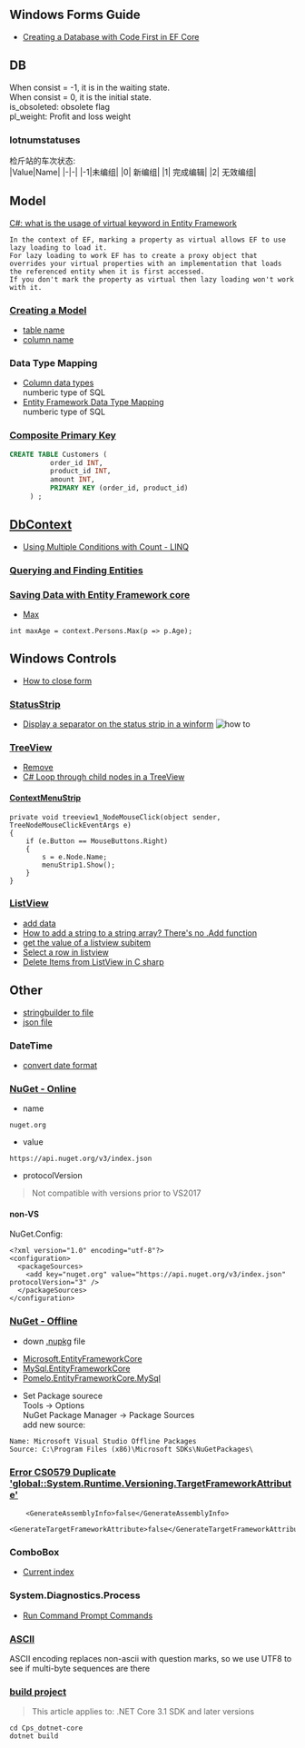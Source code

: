 Windows Forms Guide
----

- [Creating a Database with Code First in EF Core](https://dev.mysql.com/doc/connector-net/en/connector-net-entityframework-core-example.html)


## DB
When consist = -1, it is in the waiting state.    
When consist = 0, it is the initial state.    
is_obsoleted: obsolete flag    
pl_weight: Profit and loss weight

### lotnumstatuses
检斤站的车次状态:    
|Value|Name|
|-|-|
|-1|未编组|
|0| 新编组|
|1| 完成编辑|
|2| 无效编组|

## Model
[C#: what is the usage of virtual keyword in Entity Framework](https://social.msdn.microsoft.com/Forums/en-US/444cb716-59be-4b48-b4ef-e6a48fd252c6/c-what-is-the-usage-of-virtual-keyword-in-entity-framework?forum=adodotnetentityframework)
```
In the context of EF, marking a property as virtual allows EF to use lazy loading to load it.    
For lazy loading to work EF has to create a proxy object that overrides your virtual properties with an implementation that loads the referenced entity when it is first accessed.    
If you don't mark the property as virtual then lazy loading won't work with it.
```

### [Creating a Model](https://learn.microsoft.com/en-us/ef/core/modeling/)
- [table name](https://www.entityframeworktutorial.net/code-first/table-dataannotations-attribute-in-code-first.aspx)
- [column name](https://www.entityframeworktutorial.net/code-first/column-dataannotations-attribute-in-code-first.aspx)

### Data Type Mapping
- [Column data types](https://learn.microsoft.com/en-us/ef/core/modeling/entity-properties?tabs=data-annotations%2Cwithout-nrt#column-data-types)    
  numberic type of SQL
- [Entity Framework Data Type Mapping](https://www.devart.com/dotconnect/mysql/docs/datatypemapping.html)    
  numberic type of SQL

### [Composite Primary Key](https://hevodata.com/learn/mysql-composite-primary-key/)
```sql
CREATE TABLE Customers (
          order_id INT,
          product_id INT,
          amount INT,
          PRIMARY KEY (order_id, product_id)
     ) ;
```

## [DbContext](https://learn.microsoft.com/en-us/ef/core/dbcontext-configuration/)
- [Using Multiple Conditions with Count - LINQ](https://stackoverflow.com/a/26491275)
### [Querying and Finding Entities](https://learn.microsoft.com/en-us/ef/core/querying/)

### [Saving Data with Entity Framework core](https://learn.microsoft.com/en-us/ef/core/saving/)

- [Max](https://stackoverflow.com/a/7542129)
```
int maxAge = context.Persons.Max(p => p.Age);
```


## Windows Controls
- [How to close form](https://stackoverflow.com/questions/14381705/how-to-close-form)

### [StatusStrip](https://learn.microsoft.com/en-us/dotnet/api/system.windows.forms.statusstrip)
- [Display a separator on the status strip in a winform](http://tech.cybernet.lu/?p=547)
![how to](http://tech.cybernet.lu/wp-content/uploads/2013/04/BlogStatusStrip.png)

### [TreeView](https://learn.microsoft.com/en-us/dotnet/api/system.windows.forms.treeview)
- [Remove](https://learn.microsoft.com/en-us/dotnet/api/system.windows.forms.treenodecollection.remove)
- [C# Loop through child nodes in a TreeView](https://www.experts-exchange.com/questions/28944585/C-Loop-through-child-nodes-in-a-TreeView.html)

#### [ContextMenuStrip](https://stackoverflow.com/questions/14208944/c-sharp-right-click-on-treeview-nodes)
```
private void treeview1_NodeMouseClick(object sender, TreeNodeMouseClickEventArgs e)
{
    if (e.Button == MouseButtons.Right)
    {
        s = e.Node.Name;
        menuStrip1.Show();
    }
}
```

### [ListView](https://learn.microsoft.com/en-us/dotnet/api/system.windows.forms.listview)
- [add data](https://stackoverflow.com/a/43841999)
- [How to add a string to a string array? There's no .Add function](https://stackoverflow.com/a/1440274)
- [get the value of a listview subitem](https://stackoverflow.com/a/15542188)
- [Select a row in listview](https://stackoverflow.com/a/12596740)
- [Delete Items from ListView in C sharp](https://stackoverflow.com/a/15572264)


## Other
- [stringbuilder to file](https://grabthiscode.com/csharp/c-stringbuilder-to-file)
- [json file](https://www.thecodebuzz.com/serialization-and-deserialization-using-system-text-json/)

### DateTime
- [convert date format](https://forum.uipath.com/t/converting-string-to-date-in-desired-format/320104/3)

### [NuGet - Online](https://learn.microsoft.com/en-us/nuget/consume-packages/configuring-nuget-behavior#example-nugetdefaultsconfig-and-application)
- name
```
nuget.org
```
- value
```
https://api.nuget.org/v3/index.json
```
- protocolVersion
> Not compatible with versions prior to VS2017

#### non-VS
NuGet.Config:
```
<?xml version="1.0" encoding="utf-8"?>
<configuration>
  <packageSources>
    <add key="nuget.org" value="https://api.nuget.org/v3/index.json" protocolVersion="3" />
  </packageSources>
</configuration>
```

### [NuGet - Offline](https://social.technet.microsoft.com/wiki/contents/articles/25127.nuget-offline-package.aspx)
- down [.nupkg](https://www.nuget.org/) file    
* [Microsoft.EntityFrameworkCore](https://www.nuget.org/packages/Microsoft.EntityFrameworkCore)
* [MySql.EntityFrameworkCore](https://www.nuget.org/packages/MySql.EntityFrameworkCore#versions-body-tab)
* [Pomelo.EntityFrameworkCore.MySql](https://www.nuget.org/packages/Pomelo.EntityFrameworkCore.MySql)

- Set Package sourece    
Tools -> Options    
NuGet Package Manager -> Package Sources    
add new source:
```
Name: Microsoft Visual Studio Offline Packages
Source: C:\Program Files (x86)\Microsoft SDKs\NuGetPackages\
```

### [Error CS0579 Duplicate 'global::System.Runtime.Versioning.TargetFrameworkAttribute'](https://stackoverflow.com/a/63853501)
```
    <GenerateAssemblyInfo>false</GenerateAssemblyInfo>
    <GenerateTargetFrameworkAttribute>false</GenerateTargetFrameworkAttribute>
```

### ComboBox
- [Current index](https://stackoverflow.com/a/7341491s)

### System.Diagnostics.Process
- [Run Command Prompt Commands](https://stackoverflow.com/a/1469790)

### [ASCII](https://stackoverflow.com/a/14145356)
ASCII encoding replaces non-ascii with question marks, so we use UTF8 to see if multi-byte sequences are there

### [build project](https://learn.microsoft.com/en-us/dotnet/core/tools/dotnet-build)
> This article applies to: .NET Core 3.1 SDK and later versions
```
cd Cps_dotnet-core
dotnet build
```
